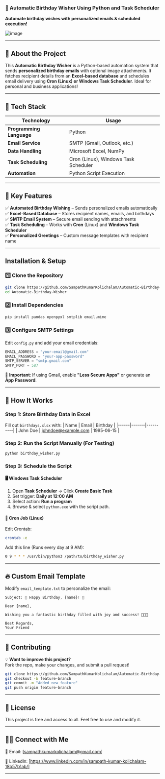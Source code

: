 ### 🎂 **Automatic Birthday Wisher Using Python and Task Scheduler**  
**Automate birthday wishes with personalized emails & scheduled execution!**  

![image](https://github.com/user-attachments/assets/44f95997-1df5-4513-b0c7-fbce71f89a00)

---

## 🎉 **About the Project**  
This **Automatic Birthday Wisher** is a Python-based automation system that sends **personalized birthday emails** with optional image attachments. It fetches recipient details from an **Excel-based database** and schedules email delivery using **Cron (Linux) or Windows Task Scheduler**. Ideal for personal and business applications!  

---

## 🚀 **Tech Stack**
| Technology  | Usage |
|------------|--------------------------------|
| **Programming Language** | Python |
| **Email Service** | SMTP (Gmail, Outlook, etc.) |
| **Data Handling** | Microsoft Excel, NumPy |
| **Task Scheduling** | Cron (Linux), Windows Task Scheduler |
| **Automation** | Python Script Execution |

---

## 🎯 **Key Features**
✅ **Automated Birthday Wishing** – Sends personalized emails automatically  
✅ **Excel-Based Database** – Stores recipient names, emails, and birthdays  
✅ **SMTP Email System** – Secure email sending with attachments  
✅ **Task Scheduling** – Works with **Cron** (Linux) and **Windows Task Scheduler**  
✅ **Personalized Greetings** – Custom message templates with recipient name  

---

## **Installation & Setup**
### **1️⃣ Clone the Repository**
```sh
git clone https://github.com/SampathKumarKolichalam/Automatic-Birthday-Wisher-Using-Python-Project.git
cd Automatic-Birthday-Wisher
```

### **2️⃣ Install Dependencies**
```sh
pip install pandas openpyxl smtplib email.mime
```

### **3️⃣ Configure SMTP Settings**  
Edit `config.py` and add your email credentials:
```python
EMAIL_ADDRESS = "your-email@gmail.com"
EMAIL_PASSWORD = "your-app-password"
SMTP_SERVER = "smtp.gmail.com"
SMTP_PORT = 587
```
📌 **Important**: If using Gmail, enable **"Less Secure Apps"** or generate an **App Password**.

---

## 📅 **How It Works**
### **Step 1: Store Birthday Data in Excel**
Fill out `birthdays.xlsx` with:
| Name | Email | Birthday |
|------|-------|----------|
| John Doe | johndoe@example.com | 1995-06-15 |

### **Step 2: Run the Script Manually (For Testing)**
```sh
python birthday_wisher.py
```

### **Step 3: Schedule the Script**
#### 🖥️ **Windows Task Scheduler**
1. Open **Task Scheduler** → Click **Create Basic Task**
2. Set trigger: **Daily at 12:00 AM**
3. Select action: **Run a program**
4. Browse & select `python.exe` with the script path.

#### 🐧 **Cron Job (Linux)**
Edit Crontab:
```sh
crontab -e
```
Add this line (Runs every day at 9 AM):
```sh
0 9 * * * /usr/bin/python3 /path/to/birthday_wisher.py
```

---


## 🔥 **Custom Email Template**
Modify `email_template.txt` to personalize the email:
```
Subject: 🎂 Happy Birthday, {name}! 🎉

Dear {name},

Wishing you a fantastic birthday filled with joy and success! 🎈🎁🎂

Best Regards,  
Your Friend
```

---

## 🤝 **Contributing**
💡 **Want to improve this project?**  
Fork the repo, make your changes, and submit a pull request!  

```sh
git clone https://github.com/SampathKumarKolichalam/Automatic-Birthday-Wisher-Using-Python-Project.git
git checkout -b feature-branch
git commit -m "Added new feature"
git push origin feature-branch
```

---

## 📜 **License**
This project is free and access to all. Feel free to use and modify it.  

---
## 👨‍💻 **Connect with Me**
📧 Email: [sampathkumarkolichalam@gmail.com]  

🔗 LinkedIn: [https://www.linkedin.com/in/sampath-kumar-kolichalam-18b57b1ab/]

---
